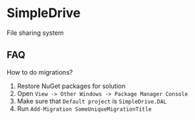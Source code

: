 # SimpleDrive
File sharing system

## FAQ

How to do migrations?

1. Restore NuGet packages for solution
2. Open `View -> Other Windows -> Package Manager Console`
3. Make sure that `Default project` is `SimpleDrive.DAL`
4. Run `Add-Migration SomeUniqueMigrationTitle`